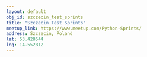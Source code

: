 ```yaml
---
layout: default
obj_id: szczecin_test_sprints
title: "Szczecin Test Sprints"
meetup_link: https://www.meetup.com/Python-Sprints/
address: Szczecin, Poland
lat: 53.428544
lng: 14.552812
---
```

